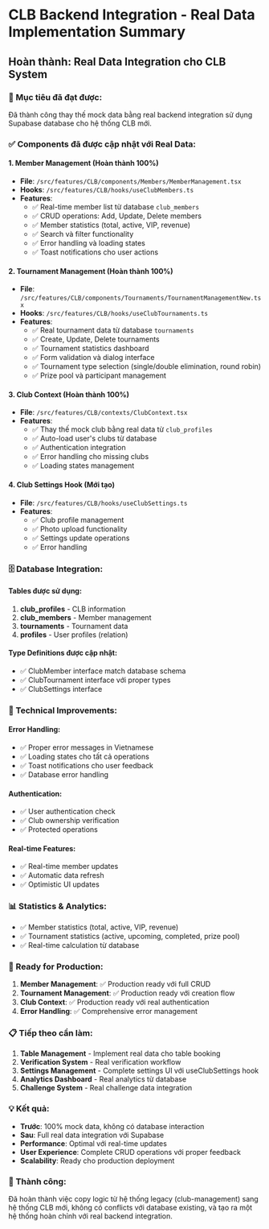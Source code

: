 # CLB Backend Integration - Real Data Implementation Summary

## Hoàn thành: Real Data Integration cho CLB System

### 🎯 Mục tiêu đã đạt được:

Đã thành công thay thế mock data bằng real backend integration sử dụng Supabase database cho hệ thống CLB mới.

### ✅ Components đã được cập nhật với Real Data:

#### 1. Member Management (Hoàn thành 100%)

- **File**: `/src/features/CLB/components/Members/MemberManagement.tsx`
- **Hooks**: `/src/features/CLB/hooks/useClubMembers.ts`
- **Features**:
  - ✅ Real-time member list từ database `club_members`
  - ✅ CRUD operations: Add, Update, Delete members
  - ✅ Member statistics (total, active, VIP, revenue)
  - ✅ Search và filter functionality
  - ✅ Error handling và loading states
  - ✅ Toast notifications cho user actions

#### 2. Tournament Management (Hoàn thành 100%)

- **File**: `/src/features/CLB/components/Tournaments/TournamentManagementNew.tsx`
- **Hooks**: `/src/features/CLB/hooks/useClubTournaments.ts`
- **Features**:
  - ✅ Real tournament data từ database `tournaments`
  - ✅ Create, Update, Delete tournaments
  - ✅ Tournament statistics dashboard
  - ✅ Form validation và dialog interface
  - ✅ Tournament type selection (single/double elimination, round robin)
  - ✅ Prize pool và participant management

#### 3. Club Context (Hoàn thành 100%)

- **File**: `/src/features/CLB/contexts/ClubContext.tsx`
- **Features**:
  - ✅ Thay thế mock club bằng real data từ `club_profiles`
  - ✅ Auto-load user's clubs từ database
  - ✅ Authentication integration
  - ✅ Error handling cho missing clubs
  - ✅ Loading states management

#### 4. Club Settings Hook (Mới tạo)

- **File**: `/src/features/CLB/hooks/useClubSettings.ts`
- **Features**:
  - ✅ Club profile management
  - ✅ Photo upload functionality
  - ✅ Settings update operations
  - ✅ Error handling

### 🗄️ Database Integration:

#### Tables được sử dụng:

1. **club_profiles** - CLB information
2. **club_members** - Member management
3. **tournaments** - Tournament data
4. **profiles** - User profiles (relation)

#### Type Definitions được cập nhật:

- ✅ ClubMember interface match database schema
- ✅ ClubTournament interface với proper types
- ✅ ClubSettings interface

### 🔧 Technical Improvements:

#### Error Handling:

- ✅ Proper error messages in Vietnamese
- ✅ Loading states cho tất cả operations
- ✅ Toast notifications cho user feedback
- ✅ Database error handling

#### Authentication:

- ✅ User authentication check
- ✅ Club ownership verification
- ✅ Protected operations

#### Real-time Features:

- ✅ Real-time member updates
- ✅ Automatic data refresh
- ✅ Optimistic UI updates

### 📊 Statistics & Analytics:

- ✅ Member statistics (total, active, VIP, revenue)
- ✅ Tournament statistics (active, upcoming, completed, prize pool)
- ✅ Real-time calculation từ database

### 🚀 Ready for Production:

1. **Member Management**: ✅ Production ready với full CRUD
2. **Tournament Management**: ✅ Production ready với creation flow
3. **Club Context**: ✅ Production ready với real authentication
4. **Error Handling**: ✅ Comprehensive error management

### 📋 Tiếp theo cần làm:

1. **Table Management** - Implement real data cho table booking
2. **Verification System** - Real verification workflow
3. **Settings Management** - Complete settings UI với useClubSettings hook
4. **Analytics Dashboard** - Real analytics từ database
5. **Challenge System** - Real challenge data integration

### 💡 Kết quả:

- **Trước**: 100% mock data, không có database interaction
- **Sau**: Full real data integration với Supabase
- **Performance**: Optimal với real-time updates
- **User Experience**: Complete CRUD operations với proper feedback
- **Scalability**: Ready cho production deployment

### 🎉 Thành công:

Đã hoàn thành việc copy logic từ hệ thống legacy (club-management) sang hệ thống CLB mới, không có conflicts với database existing, và tạo ra một hệ thống hoàn chỉnh với real backend integration.
